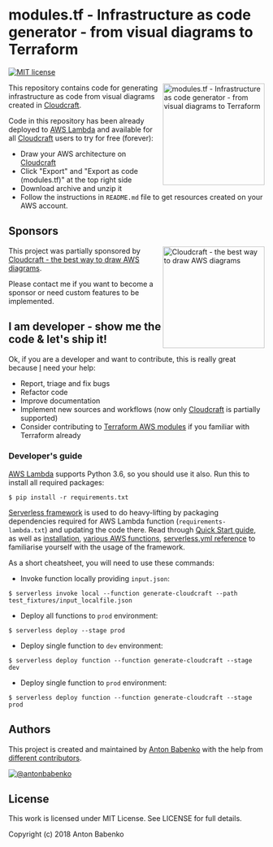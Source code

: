 # modules.tf - Infrastructure as code generator - from visual diagrams to Terraform

[![MIT license](https://img.shields.io/github/license/antonbabenko/modules.tf-lambda.svg)]()

<img src="https://raw.githubusercontent.com/antonbabenko/modules.tf-lambda/master/misc/modulestf-logo.png" alt="modules.tf - Infrastructure as code generator - from visual diagrams to Terraform" width="200" align="right" />

This repository contains code for generating infrastructure as code from visual diagrams created in [Cloudcraft](https://cloudcraft.co).

Code in this repository has been already deployed to [AWS Lambda](https://aws.amazon.com/lambda/) and available for all [Cloudcraft](https://cloudcraft.co/app) users to try for free (forever):
* Draw your AWS architecture on [Cloudcraft](https://cloudcraft.co/app)
* Click "Export" and "Export as code (modules.tf)" at the top right side
* Download archive and unzip it
* Follow the instructions in `README.md` file to get resources created on your AWS account.

## Sponsors

<a href="https://cloudcraft.co/" target="_blank"><img src="https://raw.githubusercontent.com/antonbabenko/modules.tf-lambda/master/misc/cloudcraft-logo.svg" alt="Cloudcraft - the best way to draw AWS diagrams" width="200" align="right" /></a>

This project was partially sponsored by [Cloudcraft - the best way to draw AWS diagrams](https://cloudcraft.co).

Please contact me if you want to become a sponsor or need custom features to be implemented.


## I am developer - show me the code & let's ship it!

Ok, if you are a developer and want to contribute, this is really great because [I](https://github.com/antonbabenko) need your help:

- Report, triage and fix bugs
- Refactor code
- Improve documentation
- Implement new sources and workflows (now only [Cloudcraft](https://cloudcraft.co/app) is partially supported)
- Consider contributing to [Terraform AWS modules](https://github.com/terraform-aws-modules) if you familiar with Terraform already

### Developer's guide

[AWS Lambda](https://docs.aws.amazon.com/lambda/latest/dg/current-supported-versions.html) supports Python 3.6, so you should use it also. Run this to install all required packages:

```
$ pip install -r requirements.txt
```

[Serverless framework](https://serverless.com) is used to do heavy-lifting by packaging dependencies required for AWS Lambda function (`requirements-lambda.txt`) and updating the code there. Read through [Quick Start guide](https://serverless.com/framework/docs/providers/aws/guide/quick-start/), as well as [installation](https://serverless.com/framework/docs/providers/aws/guide/installation/), [various AWS functions](https://serverless.com/framework/docs/providers/aws/guide/functions/), [serverless.yml reference](https://serverless.com/framework/docs/providers/aws/guide/serverless.yml/) to familiarise yourself with the usage of the framework.

As a short cheatsheet, you will need to use these commands:

* Invoke function locally providing `input.json`:

```
$ serverless invoke local --function generate-cloudcraft --path test_fixtures/input_localfile.json
```

* Deploy all functions to `prod` environment:

```
$ serverless deploy --stage prod
```

* Deploy single function to `dev` environment:

```
$ serverless deploy function --function generate-cloudcraft --stage dev
```

* Deploy single function to `prod` environment:

```
$ serverless deploy function --function generate-cloudcraft --stage prod
```

## Authors

This project is created and maintained by [Anton Babenko](https://github.com/antonbabenko) with the help from [different contributors](https://github.com/antonbabenko/modules.tf-lambda/graphs/contributors).

[![@antonbabenko](https://img.shields.io/twitter/follow/antonbabenko.svg?style=social&label=Follow)](https://twitter.com/antonbabenko)


## License

This work is licensed under MIT License. See LICENSE for full details.

Copyright (c) 2018 Anton Babenko
